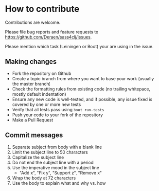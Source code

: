 # How to contribute

Contributions are welcome.

Please file bug reports and feature requests to https://github.com/Deraen/sass4clj/issues.

Please mention which task (Leiningen or Boot) your are using in the issue.

## Making changes

* Fork the repository on Github
* Create a topic branch from where you want to base your work (usually the master branch)
* Check the formatting rules from existing code (no trailing whitepace, mostly default indentation)
* Ensure any new code is well-tested, and if possible, any issue fixed is covered by one or more new tests
* Verify that all tests pass using ```boot run-tests```
* Push your code to your fork of the repository
* Make a Pull Request

## Commit messages

1. Separate subject from body with a blank line
2. Limit the subject line to 50 characters
3. Capitalize the subject line
4. Do not end the subject line with a period
5. Use the imperative mood in the subject line
    - "Add x", "Fix y", "Support z", "Remove x"
6. Wrap the body at 72 characters
7. Use the body to explain what and why vs. how
